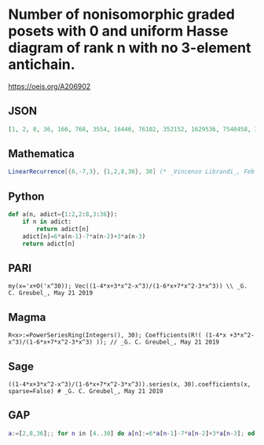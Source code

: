 # Number of nonisomorphic graded posets with 0 and uniform Hasse diagram of rank n with no 3\-element antichain\.
https://oeis.org/A206902
## JSON
```JSON
[1, 2, 8, 36, 166, 768, 3554, 16446, 76102, 352152, 1629536, 7540458, 34892452, 161460114, 747134894, 3457265922, 15998031616, 74028732924, 342557973998, 1585140808368, 7335025230994, 33941839649382, 157061283704438, 726779900373936, 3363075935260696]
```
## Mathematica
```Mathematica
LinearRecurrence[{6,-7,3}, {1,2,8,36}, 30] (* _Vincenzo Librandi_, Feb 27 2012 *)
```
## Python
```Python
def a(n, adict={1:2,2:8,3:36}):
    if n in adict:
        return adict[n]
    adict[n]=6*a(n-1)-7*a(n-2)+3*a(n-3)
    return adict[n]
```
## PARI
```PARI
my(x='x+O('x^30)); Vec((1-4*x+3*x^2-x^3)/(1-6*x+7*x^2-3*x^3)) \\ _G. C. Greubel_, May 21 2019
```
## Magma
```Magma
R<x>:=PowerSeriesRing(Integers(), 30); Coefficients(R!( (1-4*x +3*x^2-x^3)/(1-6*x+7*x^2-3*x^3) )); // _G. C. Greubel_, May 21 2019
```
## Sage
```Sage
((1-4*x+3*x^2-x^3)/(1-6*x+7*x^2-3*x^3)).series(x, 30).coefficients(x, sparse=False) # _G. C. Greubel_, May 21 2019
```
## GAP
```GAP
a:=[2,8,36];; for n in [4..30] do a[n]:=6*a[n-1]-7*a[n-2]+3*a[n-3]; od; Concatenation([1], a); # _G. C. Greubel_, May 21 2019
```
